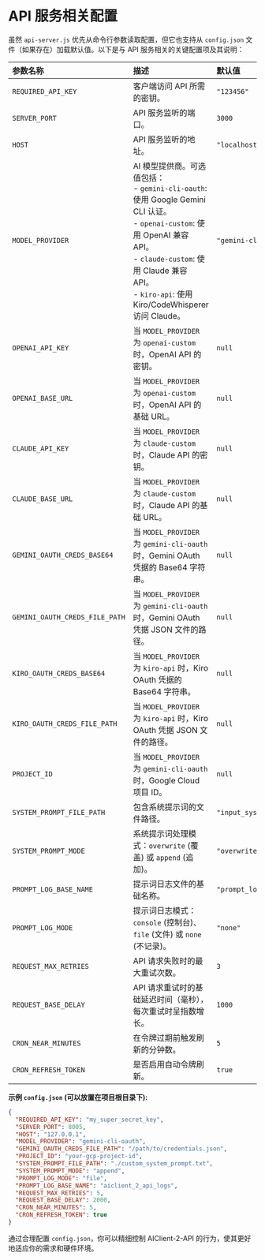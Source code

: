 # API 服务相关配置

虽然 `api-server.js` 优先从命令行参数读取配置，但它也支持从 `config.json` 文件（如果存在）加载默认值。以下是与 API 服务相关的关键配置项及其说明：

| 参数名称 | 描述 | 默认值 |
| :------------------------- | :----------------------------------------------------------------------------------------------------------------------------------------------------------------- | :----------------- |
| `REQUIRED_API_KEY`         | 客户端访问 API 所需的密钥。 | `"123456"` |
| `SERVER_PORT`              | API 服务监听的端口。 | `3000` |
| `HOST`                     | API 服务监听的地址。 | `"localhost"` |
| `MODEL_PROVIDER`           | AI 模型提供商。可选值包括：<br> - `gemini-cli-oauth`: 使用 Google Gemini CLI 认证。 <br> - `openai-custom`: 使用 OpenAI 兼容 API。 <br> - `claude-custom`: 使用 Claude 兼容 API。<br> - `kiro-api`: 使用 Kiro/CodeWhisperer 访问 Claude。 | `"gemini-cli-oauth"` |
| `OPENAI_API_KEY`           | 当 `MODEL_PROVIDER` 为 `openai-custom` 时，OpenAI API 的密钥。 | `null` |
| `OPENAI_BASE_URL`          | 当 `MODEL_PROVIDER` 为 `openai-custom` 时，OpenAI API 的基础 URL。 | `null` |
| `CLAUDE_API_KEY`           | 当 `MODEL_PROVIDER` 为 `claude-custom` 时，Claude API 的密钥。 | `null` |
| `CLAUDE_BASE_URL`          | 当 `MODEL_PROVIDER` 为 `claude-custom` 时，Claude API 的基础 URL。 | `null` |
| `GEMINI_OAUTH_CREDS_BASE64`| 当 `MODEL_PROVIDER` 为 `gemini-cli-oauth` 时，Gemini OAuth 凭据的 Base64 字符串。 | `null` |
| `GEMINI_OAUTH_CREDS_FILE_PATH` | 当 `MODEL_PROVIDER` 为 `gemini-cli-oauth` 时，Gemini OAuth 凭据 JSON 文件的路径。 | `null` |
| `KIRO_OAUTH_CREDS_BASE64`  | 当 `MODEL_PROVIDER` 为 `kiro-api` 时，Kiro OAuth 凭据的 Base64 字符串。 | `null` |
| `KIRO_OAUTH_CREDS_FILE_PATH` | 当 `MODEL_PROVIDER` 为 `kiro-api` 时，Kiro OAuth 凭据 JSON 文件的路径。 | `null` |
| `PROJECT_ID`               | 当 `MODEL_PROVIDER` 为 `gemini-cli-oauth` 时，Google Cloud 项目 ID。 | `null` |
| `SYSTEM_PROMPT_FILE_PATH`  | 包含系统提示词的文件路径。 | `"input_system_prompt.txt"` |
| `SYSTEM_PROMPT_MODE`       | 系统提示词处理模式：`overwrite` (覆盖) 或 `append` (追加)。 | `"overwrite"` |
| `PROMPT_LOG_BASE_NAME`     | 提示词日志文件的基础名称。 | `"prompt_log"` |
| `PROMPT_LOG_MODE`          | 提示词日志模式：`console` (控制台)、`file` (文件) 或 `none` (不记录)。 | `"none"` |
| `REQUEST_MAX_RETRIES`      | API 请求失败时的最大重试次数。 | `3` |
| `REQUEST_BASE_DELAY`       | API 请求重试时的基础延迟时间（毫秒），每次重试时呈指数增长。 | `1000` |
| `CRON_NEAR_MINUTES`        | 在令牌过期前触发刷新的分钟数。 | `5` |
| `CRON_REFRESH_TOKEN`       | 是否启用自动令牌刷新。 | `true` |

**示例 `config.json` (可以放置在项目根目录下):**

```json
{
  "REQUIRED_API_KEY": "my_super_secret_key",
  "SERVER_PORT": 8005,
  "HOST": "127.0.0.1",
  "MODEL_PROVIDER": "gemini-cli-oauth",
  "GEMINI_OAUTH_CREDS_FILE_PATH": "/path/to/credentials.json",
  "PROJECT_ID": "your-gcp-project-id",
  "SYSTEM_PROMPT_FILE_PATH": "./custom_system_prompt.txt",
  "SYSTEM_PROMPT_MODE": "append",
  "PROMPT_LOG_MODE": "file",
  "PROMPT_LOG_BASE_NAME": "aiclient_2_api_logs",
  "REQUEST_MAX_RETRIES": 5,
  "REQUEST_BASE_DELAY": 2000,
  "CRON_NEAR_MINUTES": 5,
  "CRON_REFRESH_TOKEN": true
}
```

通过合理配置 `config.json`，你可以精细控制 AIClient-2-API 的行为，使其更好地适应你的需求和硬件环境。